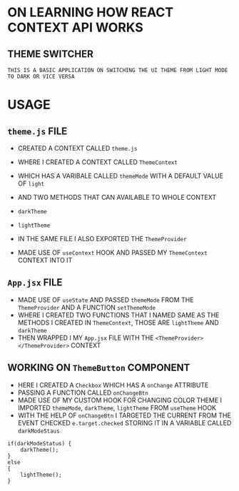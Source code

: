 # ON LEARNING HOW REACT CONTEXT API WORKS

## THEME SWITCHER

```
THIS IS A BASIC APPLICATION ON SWITCHING THE UI THEME FROM LIGHT MODE TO DARK OR VICE VERSA
```

# USAGE

## `theme.js` FILE

- CREATED A CONTEXT CALLED `theme.js`
- WHERE I CREATED A CONTEXT CALLED `ThemeContext`
- WHICH HAS A VARIBALE CALLED `themeMode` WITH A DEFAULT VALUE OF `light`
- AND TWO METHODS THAT CAN AVAILABLE TO WHOLE CONTEXT
- `darkTheme`
- `lightTheme`

- IN THE SAME FILE I ALSO EXPORTED THE `ThemeProvider`

- MADE USE OF `useContext` HOOK AND PASSED MY `ThemeContext` CONTEXT INTO IT

## `App.jsx` FILE

- MADE USE OF `useState` AND PASSED `themeMode` FROM THE `ThemeProvider` AND A FUNCTION `setThemeMode`
- WHERE I CREATED TWO FUNCTIONS THAT I NAMED SAME AS THE METHODS I CREATED IN `ThemeContext`, THOSE ARE `lightTheme` AND `darkTheme`
- THEN WRAPPED I MY `App.jsx` FILE WITH THE `<ThemeProvider></ThemeProvider>` CONTEXT

## WORKING ON `ThemeButton` COMPONENT

- HERE I CREATED A `Checkbox` WHICH HAS A `onChange` ATTRIBUTE
- PASSING A FUNCTION CALLED `onChangeBtn`
- MADE USE OF MY CUSTOM HOOK FOR CHANGING COLOR THEME I IMPORTED `themeMode`, `darkTheme`, `lightTheme` FROM `useTheme` HOOK
- WITH THE HELP OF `onChangeBtn` I TARGETED THE CURRENT FROM THE EVENT CHECKED `e.target.checked` STORING IT IN A VARIABLE CALLED `darkModeStaus`

```Code
if(darkModeStatus) {
    darkTheme();
}
else
{
    lightTheme();
}
```
